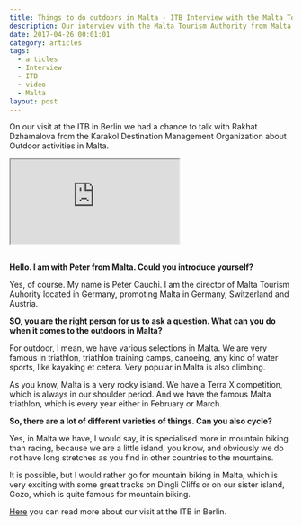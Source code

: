 ```yaml
---
title: Things to do outdoors in Malta - ITB Interview with the Malta Tourism Authority
description: Our interview with the Malta Tourism Authority from Malta at the ITB in Berlin
date: 2017-04-26 00:01:01
category: articles
tags:
  - articles
  - Interview
  - ITB
  - video
  - Malta
layout: post
---
```


On our visit at the ITB in Berlin we had a chance to talk with Rakhat Dzhamalova from the Karakol Destination Management Organization about Outdoor activities in Malta.

<div class="embed-responsive embed-responsive-16by9">
  <iframe class="embed-responsive-item" src="https://www.youtube.com/embed/rhPAzrqjAJc"></iframe>

</div>
<br>

<!--more-->

**Hello. I am with Peter from Malta. Could you introduce yourself?**

Yes, of course. My name is Peter Cauchi. I am the director of Malta Tourism Auhority located in Germany, promoting Malta in Germany, Switzerland and Austria.

**SO, you are the right person for us to ask a question. What can you do when it comes to the outdoors in Malta?**

For outdoor, I mean, we have various selections in Malta. We are very famous in triathlon, triathlon training camps, canoeing, any kind of water sports, like kayaking et cetera. Very popular in Malta is also climbing.

As you know, Malta is a very rocky island. We have a Terra X competition, which is always in our shoulder period. And we have the famous Malta triathlon, which is every year either in February or March.

**So, there are a lot of different varieties of things. Can you also cycle?**

Yes, in Malta we have, I would say, it is specialised more in mountain biking than racing, because we are a little island, you know, and obviously we do not have long stretches as you find in other countries to the mountains.

It is possible, but I would rather go for mountain biking in Malta, which is very exciting with some great tracks on Dingli Cliffs or on our sister island, Gozo, which is quite famous for mountain biking.

<a href="http://www.hikeventures.com/ITB-2017/">Here</a> you can read more about our visit at the ITB in Berlin.
